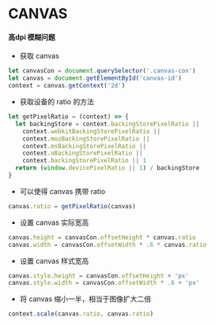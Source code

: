 # CANVAS

#### 高dpi 模糊问题
- 获取 canvas
```js
let canvasCon = document.querySelector('.canvas-con')
let canvas = document.getElementById('canvas-id')
context = canvas.getContext('2d')
```
- 获取设备的 ratio 的方法
```js
let getPixelRatio = (context) => {
  let backingStore = context.backingStorePixelRatio ||
    context.webkitBackingStorePixelRatio ||
    context.mozBackingStorePixelRatio ||
    context.msBackingStorePixelRatio ||
    context.oBackingStorePixelRatio ||
    context.backingStorePixelRatio || 1
  return (window.devicePixelRatio || 1) / backingStore
}
```
- 可以使得 canvas 携带 ratio
```js
canvas.ratio = getPixelRatio(canvas)
```
- 设置 canvas 实际宽高
```js
canvas.height = canvasCon.offsetHeight * canvas.ratio
canvas.width = canvasCon.offsetWidth * .6 * canvas.ratio
```
- 设置 canvas 样式宽高
```js
canvas.style.height = canvasCon.offsetHeight + 'px'
canvas.style.width = canvasCon.offsetWidth * .6 + 'px'
```
- 将 canvas 缩小一半，相当于图像扩大二倍
```js
context.scale(canvas.ratio, canvas.ratio)
```